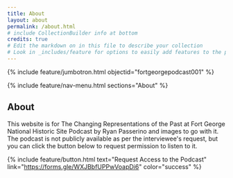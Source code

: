```yaml
---
title: About
layout: about
permalink: /about.html
# include CollectionBuilder info at bottom
credits: true
# Edit the markdown on in this file to describe your collection
# Look in _includes/feature for options to easily add features to the page
---
```


{% include feature/jumbotron.html objectid="fortgeorgepodcast001" %}

{% include feature/nav-menu.html sections="About" %}

## About 
This website is for The Changing Representations of the Past at Fort George National Historic Site Podcast by Ryan Passerino and images to go with it. The podcast is not publicly available as per the interviewee's request, but you can click the button below to request permission to listen to it.

{% include feature/button.html text="Request Access to the Podcast" link="https://forms.gle/WXJBbfUPPwVoapDi6" color="success" %}

